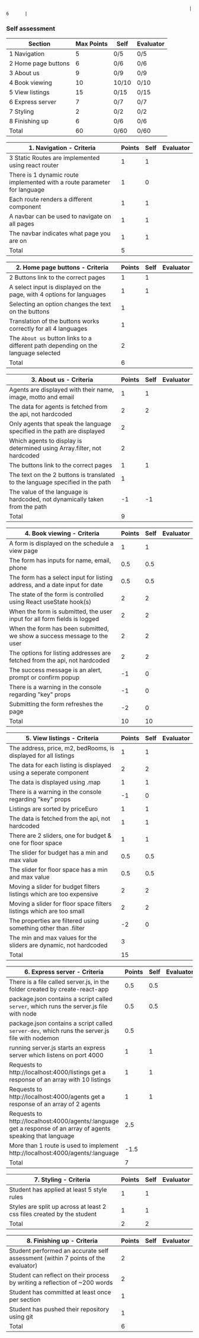                                                                          | 6      |

### Self assessment

| Section             | Max Points | Self  | Evaluator |
| ------------------- | ---------- | ----- | --------- |
| 1 Navigation        | 5          | 0/5   | 0/5       |
| 2 Home page buttons | 6          | 0/6   | 0/6       |
| 3 About us          | 9          | 0/9   | 0/9       |
| 4 Book viewing      | 10         | 10/10 | 0/10      |
| 5 View listings     | 15         | 0/15  | 0/15      |
| 6 Express server    | 7          | 0/7   | 0/7       |
| 7 Styling           | 2          | 0/2   | 0/2       |
| 8 Finishing up      | 6          | 0/6   | 0/6       |
| Total               | 60         | 0/60  | 0/60      |

| 1. Navigation - Criteria                                                 | Points | Self | Evaluator |
| ------------------------------------------------------------------------ | ------ | ---- | --------- |
| 3 Static Routes are implemented using react router                       | 1      | 1    |           |
| There is 1 dynamic route implemented with a route parameter for language | 1      | 0    |           |
| Each route renders a different component                                 | 1      | 1    |           |
| A navbar can be used to navigate on all pages                            | 1      | 1    |           |
| The navbar indicates what page you are on                                | 1      | 1    |           |
| Total                                                                    | 5      |      |           |

| 2. Home page buttons - Criteria                                                    | Points | Self | Evaluator |
| ---------------------------------------------------------------------------------- | ------ | ---- | --------- |
| 2 Buttons link to the correct pages                                                | 1      | 1    |           |
| A select input is displayed on the page, with 4 options for languages              | 1      | 1    |           |
| Selecting an option changes the text on the buttons                                | 1      |      |           |
| Translation of the buttons works correctly for all 4 languages                     | 1      |      |           |
| The `About us` button links to a different path depending on the language selected | 2      |      |           |
| Total                                                                              | 6      |      |           |

| 3. About us - Criteria                                                        | Points | Self | Evaluator |
| ----------------------------------------------------------------------------- | ------ | ---- | --------- |
| Agents are displayed with their name, image, motto and email                  | 1      | 1    |           |
| The data for agents is fetched from the api, not hardcoded                    | 2      | 2    |           |
| Only agents that speak the language specified in the path are displayed       | 2      |      |           |
| Which agents to display is determined using Array.filter, not hardcoded       | 2      |      |           |
| The buttons link to the correct pages                                         | 1      | 1    |           |
| The text on the 2 buttons is translated to the language specified in the path | 1      |      |           |
| The value of the language is hardcoded, not dynamically taken from the path   | -1     | -1   |           |
| Total                                                                         | 9      |      |           |

| 4. Book viewing - Criteria                                                 | Points | Self | Evaluator |
| -------------------------------------------------------------------------- | ------ | ---- | --------- |
| A form is displayed on the schedule a view page                            | 1      | 1    |           |
| The form has inputs for name, email, phone                                 | 0.5    | 0.5  |           |
| The form has a select input for listing address, and a date input for date | 0.5    | 0.5  |           |
| The state of the form is controlled using React useState hook(s)           | 2      | 2    |           |
| When the form is submitted, the user input for all form fields is logged   | 2      | 2    |           |
| When the form has been submitted, we show a success message to the user    | 2      | 2    |           |
| The options for listing addresses are fetched from the api, not hardcoded  | 2      | 2    |           |
| The success message is an alert, prompt or confirm popup                   | -1     | 0    |           |
| There is a warning in the console regarding "key" props                    | -1     | 0    |           |
| Submitting the form refreshes the page                                     | -2     | 0    |           |
| Total                                                                      | 10     | 10   |           |

| 5. View listings - Criteria                                          | Points | Self | Evaluator |
| -------------------------------------------------------------------- | ------ | ---- | --------- |
| The address, price, m2, bedRooms, is displayed for all listings      | 1      | 1    |           |
| The data for each listing is displayed using a seperate component    | 2      | 2    |           |
| The data is displayed using .map                                     | 1      | 1    |           |
| There is a warning in the console regarding "key" props              | -1     | 0    |           |
| Listings are sorted by priceEuro                                     | 1      | 1    |           |
| The data is fetched from the api, not hardcoded                      | 1      | 1    |           |
| There are 2 sliders, one for budget & one for floor space            | 1      | 1    |           |
| The slider for budget has a min and max value                        | 0.5    | 0.5  |           |
| The slider for floor space has a min and max value                   | 0.5    | 0.5  |           |
| Moving a slider for budget filters listings which are too expensive  | 2      | 2    |           |
| Moving a slider for floor space filters listings which are too small | 2      | 2    |           |
| The properties are filtered using something other than .filter       | -2     | 0    |           |
| The min and max values for the sliders are dynamic, not hardcoded    | 3      |      |           |
| Total                                                                | 15     |      |           |

| 6. Express server - Criteria                                                                                   | Points | Self | Evaluator |
| -------------------------------------------------------------------------------------------------------------- | ------ | ---- | --------- |
| There is a file called server.js, in the folder created by create-react-app                                    | 0.5    | 0.5  |           |
| package.json contains a script called `server`, which runs the server.js file with node                        | 0.5    | 0.5  |           |
| package.json contains a script called `server-dev`, which runs the server.js file with nodemon                 | 0.5    |      |           |
| running server.js starts an express server which listens on port 4000                                          | 1      | 1    |           |
| Requests to http://localhost:4000/listings get a response of an array with 10 listings                         | 1      | 1    |           |
| Requests to http://localhost:4000/agents get a response of an array of 2 agents                                | 1      | 1    |           |
| Requests to http://localhost:4000/agents/:language get a response of an array of agents speaking that language | 2.5    |      |           |
| More than 1 route is used to implement http://localhost:4000/agents/:language                                  | -1.5   |      |           |
| Total                                                                                                          | 7      |      |           |

| 7. Styling - Criteria                                                  | Points | Self | Evaluator |
| ---------------------------------------------------------------------- | ------ | ---- | --------- |
| Student has applied at least 5 style rules                             | 1      | 1    |           |
| Styles are split up across at least 2 css files created by the student | 1      | 1    |           |
| Total                                                                  | 2      | 2    |           |

| 8. Finishing up - Criteria                                                       | Points | Self | Evaluator |
| -------------------------------------------------------------------------------- | ------ | ---- | --------- |
| Student performed an accurate self assessment (within 7 points of the evaluator) | 2      |      |           |
| Student can reflect on their process by writing a reflection of ~200 words       | 2      |      |           |
| Student has committed at least once per section                                  | 1      |      |           |
| Student has pushed their repository using git                                    | 1      |      |           |
| Total                                                                            | 6      |      |           |
